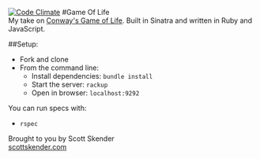 [![Code Climate](https://codeclimate.com/github/vandosant/game-of-life.png)](https://codeclimate.com/github/vandosant/game-of-life)
#Game Of Life  
My take on [Conway's Game of Life](http://en.wikipedia.org/wiki/Conway's_Game_of_Life#Self-replication). Built in Sinatra and written in Ruby and JavaScript.

##Setup:
- Fork and clone  
- From the command line:  
  - Install dependencies: `bundle install`  
  - Start the server: `rackup`  
  - Open in browser: `localhost:9292`  

You can run specs with:

- `rspec`

Brought to you by Scott Skender  
[scottskender.com](http://www.scottskender.com)
